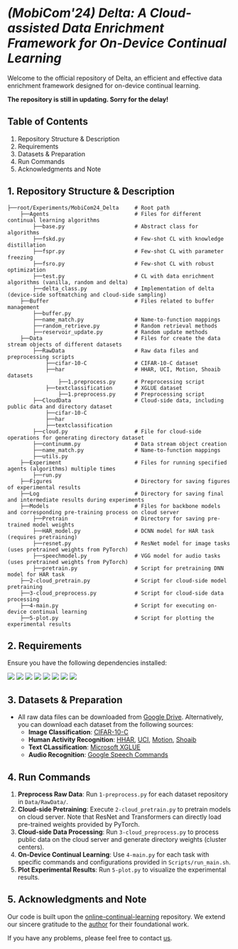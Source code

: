 # *(MobiCom'24) Delta: A Cloud-assisted Data Enrichment Framework for On-Device Continual Learning*

Welcome to the official repository of Delta, an efficient and effective data enrichment framework designed for on-device continual learning.

**The repository is still in updating. Sorry for the delay!**

## Table of Contents

1. Repository Structure & Description
2. Requirements
3. Datasets & Preparation
4. Run Commands
5. Acknowledgments and Note

## 1. Repository Structure & Description

    ├──root/Experiments/MobiCom24_Delta     # Root path
        ├──Agents                           # Files for different continual learning algorithms
            ├──base.py                      # Abstract class for algorithms
            ├──fskd.py                      # Few-shot CL with knowledge distillation
            ├──fspr.py                      # Few-shot CL with parameter freezing
            ├──fsro.py                      # Few-shot CL with robust optimization
            ├──test.py                      # CL with data enrichment algorithms (vanilla, random and delta) 
            ├──delta_class.py               # Implementation of delta (device-side softmatching and cloud-side sampling)
        ├──Buffer                           # Files related to buffer management
            ├──buffer.py                    
            ├──name_match.py                # Name-to-function mappings
            ├──random_retrieve.py           # Random retrieval methods
            ├──reservoir_update.py          # Random update methods
        ├──Data                             # Files for create the data stream objects of different datasets
            ├──RawData                      # Raw data files and preprocessing scripts
                ├──cifar-10-C               # CIFAR-10-C dataset
                ├──har                      # HHAR, UCI, Motion, Shoaib datasets
                    ├──1.preprocess.py      # Preprocessing script
                ├──textclassification       # XGLUE dataset
                    ├──1.preprocess.py      # Preprocessing script
            ├──CloudData                    # Cloud-side data, including public data and directory dataset
                ├──cifar-10-C               
                ├──har                      
                ├──textclassification       
            ├──cloud.py                     # File for cloud-side operations for generating directory dataset
            ├──continumm.py                 # Data stream object creation
            ├──name_match.py                # Name-to-function mappings
            ├──utils.py 
        ├──Experiment                       # Files for running specified agents (algorithms) multiple times 
            ├──run.py                       
        ├──Figures                          # Directory for saving figures of experimental results 
        ├──Log                              # Directory for saving final and intermediate results during experiments
        ├──Models                           # Files for backbone models and corresponding pre-training process on cloud server
            ├──Pretrain                     # Directory for saving pre-trained model weights
            ├──HAR_model.py                 # DCNN model for HAR task (requires pretraining)
            ├──resnet.py                    # ResNet model for image tasks (uses pretrained weights from PyTorch)
            ├──speechmodel.py               # VGG model for audio tasks (uses pretrained weights from PyTorch)
            ├──pretrain.py                  # Script for pretraining DNN model for HAR task
        ├──2-cloud_pretrain.py              # Script for cloud-side model pretraining
        ├──3-cloud_preprocess.py            # Script for cloud-side data processing
        ├──4-main.py                        # Script for executing on-device continual learning
        ├──5-plot.py                        # Script for plotting the experimental results

## 2. Requirements

Ensure you have the following dependencies installed:

![](https://img.shields.io/badge/python-3.7-green.svg)
![](https://img.shields.io/badge/torch-2.0.1-blue.svg)
![](https://img.shields.io/badge/torchvision-0.11.2-blue.svg)
![](https://img.shields.io/badge/scikit--learn-0.24.2-blue.svg)
![](https://img.shields.io/badge/numpy-1.20.3-blue.svg)
![](https://img.shields.io/badge/transformers-4.30.0-blue.svg)
![](https://img.shields.io/badge/tqdm-4.62.3-blue.svg)
![](https://img.shields.io/badge/matplotlib-3.4.3-blue.svg)

## 3. Datasets & Preparation

* All raw data files can be downloaded from [Google Drive](). Alternatively, you can download each dataset from the following sources:
    - **Image Classification**: [CIFAR-10-C](https://github.com/hendrycks/robustness)
    - **Human Activity Recognition**: [HHAR](https://dl.acm.org/doi/10.1145/2809695.2809718), [UCI](https://www.sciencedirect.com/science/article/abs/pii/S0925231215010930), [Motion](https://dl.acm.org/doi/10.1145/3302505.3310068), [Shoaib](https://www.mdpi.com/1424-8220/14/6/10146)
    - **Text CLassification**: [Microsoft XGLUE](https://microsoft.github.io/XGLUE/)
    - **Audio Recognition**: [Google Speech Commands](https://arxiv.org/abs/1804.03209)

## 4. Run Commands

1. **Preprocess Raw Data**: Run `1-preprocess.py` for each dataset repository in `Data/RawData/`.
2. **Cloud-side Pretraining**: Execute `2-cloud_pretrain.py` to pretrain models on cloud server. Note that ResNet and Transformers can directly load pre-trained weights provided by PyTorch.
3. **Cloud-side Data Processing**: Run `3-cloud_preprocess.py` to process public data on the cloud server and generate directory weights (cluster centers).
4. **On-Device Continual Learning**: Use `4-main.py` for each task with specific commands and configurations provided in `Scripts/run_main.sh`.
5. **Plot Experimental Results**: Run `5-plot.py` to visualize the experimental results.

## 5. Acknowledgments and Note

Our code is built upon the [online-continual-learning](https://github.com/RaptorMai/online-continual-learning) repository. We extend our sincere gratitude to the [author](https://github.com/RaptorMai) for their foundational work.

If you have any problems, please feel free to contact [us](gongchen@sjtu.edu.cn).

